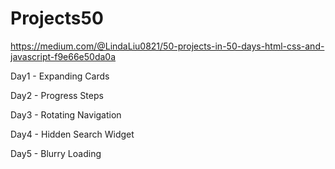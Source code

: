 # Projects50

https://medium.com/@LindaLiu0821/50-projects-in-50-days-html-css-and-javascript-f9e66e50da0a

Day1 - Expanding Cards 

Day2 - Progress Steps

Day3 - Rotating Navigation

Day4 - Hidden Search Widget

Day5 - Blurry Loading
